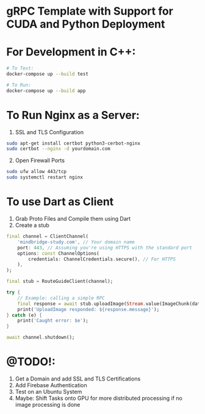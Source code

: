 # gRPC Template with Support for CUDA and Python Deployment
# For Development in C++:
```bash
# To Test:
docker-compose up --build test 

# To Run:
docker-compose up --build app
```

# To Run Nginx as a Server:
1. SSL and TLS Configuration
```bash
sudo apt-get install certbot python3-cerbot-nginx
sudo certbot --nginx -d yourdomain.com
```

2. Open Firewall Ports
```bash
sudo ufw allow 443/tcp
sudo systemctl restart nginx
```

# To use Dart as Client
1. Grab Proto Files and Compile them using Dart
2. Create a stub
```dart
final channel = ClientChannel(
    'mindbridge-study.com', // Your domain name
    port: 443, // Assuming you're using HTTPS with the standard port
    options: const ChannelOptions(
        credentials: ChannelCredentials.secure(), // For HTTPS
    ),
);

final stub = RouteGuideClient(channel);

try {
    // Example: calling a simple RPC
    final response = await stub.uploadImage(Stream.value(ImageChunk(data: [YOUR DATA HERE])));
    print('UploadImage responded: ${response.message}');
} catch (e) {
    print('Caught error: $e');
}

await channel.shutdown();

```

# @TODO!:
1. Get a Domain and add SSL and TLS Certifications
2. Add Firebase Authentication
3. Test on an Ubuntu System
4. Maybe: Shift Tasks onto GPU for more distributed processing if no image processing is done
